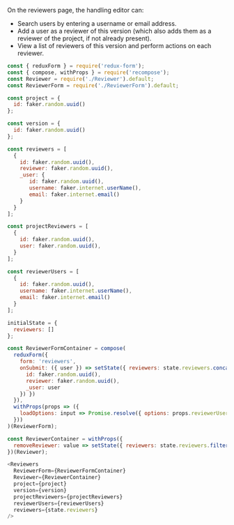 On the reviewers page, the handling editor can:

* Search users by entering a username or email address.
* Add a user as a reviewer of this version (which also adds them as a reviewer of the project, if not already present).
* View a list of reviewers of this version and perform actions on each reviewer.

```js
const { reduxForm } = require('redux-form');
const { compose, withProps } = require('recompose');
const Reviewer = require('./Reviewer').default;
const ReviewerForm = require('./ReviewerForm').default;

const project = {
  id: faker.random.uuid()
};

const version = {
  id: faker.random.uuid()
};

const reviewers = [
  {
    id: faker.random.uuid(),
    reviewer: faker.random.uuid(),
    _user: {
       id: faker.random.uuid(),
       username: faker.internet.userName(),
       email: faker.internet.email()
    }
  }
];

const projectReviewers = [
  {
    id: faker.random.uuid(),
    user: faker.random.uuid(),
  }
];

const reviewerUsers = [
  {
    id: faker.random.uuid(),
    username: faker.internet.userName(),
    email: faker.internet.email()
  }
];

initialState = {
  reviewers: []
};

const ReviewerFormContainer = compose(
  reduxForm({ 
    form: 'reviewers',
    onSubmit: ({ user }) => setState({ reviewers: state.reviewers.concat({
      id: faker.random.uuid(),
      reviewer: faker.random.uuid(),
      _user: user
    }) })
  }),
  withProps(props => ({
    loadOptions: input => Promise.resolve({ options: props.reviewerUsers })
  }))
)(ReviewerForm);

const ReviewerContainer = withProps({
  removeReviewer: value => setState({ reviewers: state.reviewers.filter(reviewer => reviewer.id !== value.id) })
})(Reviewer);

<Reviewers
  ReviewerForm={ReviewerFormContainer}
  Reviewer={ReviewerContainer}
  project={project}
  version={version}
  projectReviewers={projectReviewers}
  reviewerUsers={reviewerUsers}
  reviewers={state.reviewers}
/>
```

